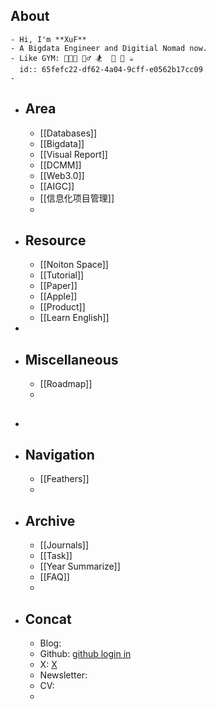 ## About
	- Hi, I'm **XuF**
	- A Bigdata Engineer and Digitial Nomad now.
	- Like GYM: 🧑🏻‍💻 🚴‍♂️ 🏂  🥦 🎲 ☕️
	  id:: 65fefc22-df62-4a04-9cff-e0562b17cc09
	-
- ## Area
	- [[Databases]]
	- [[Bigdata]]
	- [[Visual Report]]
	- [[DCMM]]
	- [[Web3.0]]
	- [[AIGC]]
	- [[信息化项目管理]]
	-
- ## Resource
	- [[Noiton Space]]
	- [[Tutorial]]
	- [[Paper]]
	- [[Apple]]
	- [[Product]]
	- [[Learn English]]
-
- ## Miscellaneous
	- [[Roadmap]]
	-
- ##
- ## Navigation
	- [[Feathers]]
	-
- ## Archive
	- [[Journals]]
	- [[Task]]
	- [[Year Summarize]]
	- [[FAQ]]
	-
- ## Concat
	- Blog:
	- Github: [github login in](https://github.com/Sherlock-Xpf)
	- X: [X](https://twitter.com/home)
	- Newsletter:
	- CV:
	-